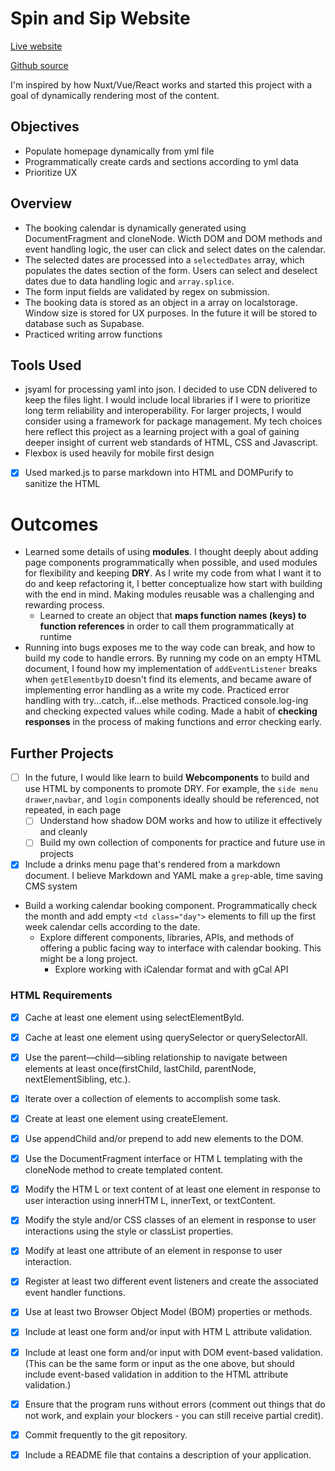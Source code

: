 # Spin and Sip Website
[Live website](https://iterating.github.io/ps-316-sba/3.book.html)  

[Github source](https://github.com/iterating/ps-316-sba/blob/main/booking.mjs)

I'm inspired by how Nuxt/Vue/React works and started this project with a goal of dynamically rendering most of the content. 

## Objectives
- Populate homepage dynamically from yml file
- Programmatically create cards and sections according to yml data
- Prioritize UX 

## Overview
- The booking calendar is dynamically generated using DocumentFragment and cloneNode. Wicth DOM and DOM methods and event handling logic, the user can click and select dates on the calendar. 
- The selected dates are processed into a `selectedDates` array, which populates the dates section of the form. Users can select and deselect dates due to data handling logic and `array.splice`.
- The form input fields are validated by regex on submission. 
- The booking data is stored as an object in a array on localstorage. Window size is stored for UX purposes. In the future it will be stored to database such as Supabase. 
- Practiced writing arrow functions 
## Tools Used
- jsyaml for processing yaml into json. I decided to use CDN delivered to keep the files light. I would include local libraries if I were to prioritize long term reliability and interoperability. For larger projects, I would consider using a framework for package management. My tech choices here reflect this project as a learning project with a goal of gaining deeper insight of current web standards of HTML, CSS and Javascript.
- Flexbox is used heavily for mobile first design
- [x] Used marked.js to parse markdown into HTML and DOMPurify to sanitize the HTML

# Outcomes
- Learned some details of using **modules**. I thought deeply about adding page components programmatically when possible, and used modules for flexibility and keeping **DRY**. As I write my code from what I want it to do and keep refactoring it, I better conceptualize how start with building with the end in mind. Making modules reusable was a challenging and rewarding process.
    - Learned to create an object that **maps function names (keys) to function references** in order to call them programmatically at runtime
- Running into bugs exposes me to the way code can break, and how to build my code to handle errors. By running my code on an empty HTML document, I found how my implementation of `addEventListener` breaks when `getElementbyID` doesn't find its elements, and became aware of implementing error handling as a write my code. Practiced error handling with try...catch, if...else methods. Practiced console.log-ing and checking expected values while coding. Made a habit of **checking responses** in the process of making functions and error checking early. 

## Further Projects
- [ ] In the future, I would like learn to build **Webcomponents** to build and use HTML by components to promote DRY. For example, the `side menu drawer`,`navbar`, and `login` components ideally should be referenced, not repeated, in each page
    - [ ] Understand how shadow DOM works and how to utilize it effectively and cleanly
    - [ ] Build my own collection of components for practice and future use in projects
- [x] Include a drinks menu page that's rendered from a markdown document. I believe Markdown and YAML make a `grep`-able, time saving CMS system 
- Build a working calendar booking component. Programmatically check the month and add empty `<td class="day">` elements to fill up the first week calendar cells according to the date. 
    - Explore different components, libraries, APIs, and methods of offering a public facing way to interface with calendar booking. This might be a long project. 
        - Explore working with iCalendar format and with gCal API 


### HTML Requirements
- [x] Cache at least one element using selectElementByld.

- [x] Cache at least one element using querySelector or querySelectorAll.

- [x] Use the parent—child—sibling relationship to navigate between elements at least once(firstChild, lastChild, parentNode, nextElementSibling, etc.).

- [x] lterate over a collection of elements to accomplish some task.

- [x] Create at least one element using createElement.

- [x] Use appendChild and/or prepend to add new elements to the DOM.

- [x] Use the DocumentFragment interface or HTM L templating with the cloneNode method to create templated content.

- [x] Modify the HTM L or text content of at least one element in response to user interaction using innerHTM L, innerText, or textContent.

- [x] Modify the style and/or CSS classes of an element in response to user interactions using the style or classList properties.

- [x] Modify at least one attribute of an element in response to user interaction.

- [x] Register at least two different event listeners and create the associated event handler functions.

- [x] Use at least two Browser Object Model (BOM) properties or methods.

- [x] Include at least one form and/or input with HTM L attribute validation.

- [x] Include at least one form and/or input with DOM event-based validation. (This can be the same form or input as the one above, but should include event-based validation in addition to the HTML attribute validation.)

- [x] Ensure that the program runs without errors (comment out things that do not work, and explain your blockers - you can still receive partial credit).

- [x] Commit frequently to the git repository.

- [x] Include a README file that contains a description of your application.